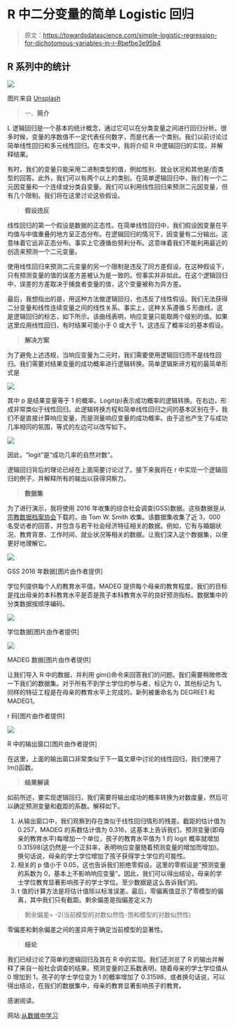# R 中二分变量的简单 Logistic 回归

> 原文：<https://towardsdatascience.com/simple-logistic-regression-for-dichotomous-variables-in-r-8befbe3e95b4>

## R 系列中的统计

![](img/f1f1fab08c9ebff4b8565a7f91582663.png)

图片来自 [Unsplash](https://unsplash.com/photos/LPckxbrqE5w)

> 一、**简介**

L 逻辑回归是一个基本的统计概念，通过它可以在分类变量之间进行回归分析。很多时候，变量的序数值不一定代表任何数字，而是代表一个类别。我们以前讨论过简单线性回归和多元线性回归。在本文中，我将介绍 R 中逻辑回归的实现，并解释结果。

有时，我们的变量只能采用二进制类型的值，例如性别、就业状况和其他是/否类型的回答。此外，我们可以有两个以上的类别。在简单逻辑回归中，我们有一个二元因变量和一个连续或分类自变量。我们可以利用线性回归来预测二元因变量，但有几个限制。我们将在这里讨论这些假设。

> **假设违反**

线性回归的第一个假设是数据的正态性。在简单线性回归中，我们假设因变量在平均值与中值重叠的地方呈正态分布。在逻辑回归的情况下，因变量有二分输出。这意味着它远非正态分布。事实上它遵循伯努利分布。这意味着我们不能利用最近的创造来预测一个二元变量。

使用线性回归来预测二元变量的另一个限制是违反了同方差假设。在这种假设下，只有预测变量的值的误差方差被认为是一致的。但事实并非如此。在这个逻辑回归中，误差的方差取决于捕食者变量的值，这个变量被称为异方差。

最后，我想指出的是，用这种方法做逻辑回归，也违反了线性假设。我们无法获得二分变量和线性连续变量之间的线性关系。事实上，这种关系遵循 S 形曲线，这是逻辑回归的标志，如下所示。该曲线表明，响应变量只能取两个级别的值。如果这里应用线性回归，有时结果可能小于 0 或大于 1，这违反了概率论的基本假设。

> **解决方案**

为了避免上述违规，当响应变量为二元时，我们需要使用逻辑回归而不是线性回归。我们需要对结果变量的成功概率进行逻辑转换。简单逻辑斯谛方程的最简单形式是

![](img/3f3ed7866fea3df050ea6b3c404e21cc.png)

其中 p 是结果变量等于 1 的概率。Logit(p)表示成功概率的逻辑转换。在右边，形成非常类似于线性回归。此逻辑转换方程和简单线性回归之间的基本区别在于，我们不是直接计算响应变量，而是测量响应变量的成功概率。由于这也产生了与成功几率相同的氛围，等式的左边可以改写如下。

![](img/eb58bd0b852af819eef0e86b6d2f2ecf.png)

因此，“logit”是“成功几率的自然对数”。

逻辑回归背后的理论已经在上面简要讨论过了。接下来我将在 r 中实现一个逻辑回归的例子，并解释所有的输出以获得洞察力。

> **数据集**

为了进行演示，我将使用 2016 年收集的综合社会调查(GSS)数据。这些数据是从[宗教数据档案协会](https://www.thearda.com/Archive/Files/Downloads/GSS2016_DL.asp)下载的，由 Tom W. Smith 收集。该数据集收集了近 3，000 名受访者的回答，并包含与若干社会经济特征相关的数据。例如，它有与婚姻状况、教育背景、工作时间、就业状况等相关的数据。让我们深入这个数据集，以便更好地理解它。

![](img/ac872c9145d9502ee7ba82bd56e24175.png)

GSS 2016 年数据[图片由作者提供]

学位列提供每个人的教育水平值，MADEG 提供每个母亲的教育程度。我们的目标是找出母亲的本科教育水平是否是孩子本科教育水平的良好预测指标。数据集中的分类数据按顺序编码。

![](img/559fe4ecdf53288f7fcb58a0dd3d8011.png)

学位数据[图片由作者提供]

![](img/8865280d767f006d490733a2a2e25641.png)

MADEG 数据[图片由作者提供]

让我们导入 R 中的数据，并利用 glm()命令来回答我们的问题。我们需要稍微修改一下我们的数据集。对于所有不到学士学位的参与者，标记为 0，其他标记为 1。同样的特征工程是在母亲的教育水平上完成的。新列被重命名为 DEGREE1 和 MADEG1。

r 码[图片由作者提供]

![](img/5708cfd0a7143cce0182e6c04b2ec86f.png)

R 中的输出窗口[图片由作者提供]

在这里，上面的输出窗口非常类似于下一篇文章中讨论的线性回归，我们使用了 lm()函数。

[](/total-interpretation-of-regression-and-anova-commands-in-r-ed8982c12473)  

> **结果解读**

如前所述，要实现逻辑回归，我们需要将输出成功的概率转换为对数度量，然后可以确定预测变量和截距的系数。解释如下。

1.  从输出窗口中，我们观察到存在类似于线性回归情形的残差。截距的估计值为 0.257，MADEG 的系数估计值为 0.316，这基本上告诉我们，预测变量(即母亲的教育水平)每增加一个单位，孩子的教育水平值为 1 的 logit 概率就增加 0.31598(这仍然是一个正斜率，表明响应变量随着预测变量的增加而增加)。换句话说，母亲的学士学位增加了孩子获得学士学位的可能性。
2.  相关的 p 值小于 0.05，这也告诉我们拒绝零假设。这里的零假设是“预测变量的系数为 0，基本上不影响响应变量”。因此，我们可以得出结论，母亲的学士学位教育显著影响孩子的学士学位。至少数据是这么告诉我们的。
3.  t 值的计算方法是将估计值除以标准误差。最后，零偏离值显示了零模型的偏离，其中我们只有截距。剩余偏差是指偏差定义为

> 剩余偏差= -2(当前模型的对数似然性-饱和模型的对数似然性)

零偏差和剩余偏差之间的差异用于确定当前模型的显著性。

> **结论**

我们已经讨论了简单的逻辑回归及其在 R 中的实现。我们还浏览了 R 的输出并解释了来自一般社会调查的结果。预测变量的正系数表明，随着母亲的学士学位值从 0 增加到 1，孩子的学士学位变为 1 的概率增加了 0.31598，或者换句话说，可以得出结论，在我们的数据集中，母亲的教育显著影响孩子的教育。

感谢阅读。

网站:[从数据中学习](https://www.learningfromdata.net/)

[](https://mdsohel-mahmood.medium.com/membership)  [](https://mdsohel-mahmood.medium.com/subscribe) 
